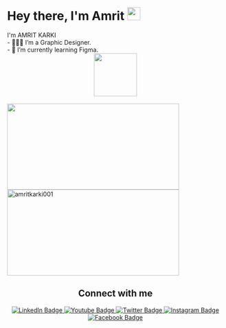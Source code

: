 <h1>
  Hey there, I'm Amrit
  <img src="https://media.giphy.com/media/hvRJCLFzcasrR4ia7z/giphy.gif" width="30px"/>
</h1>
	I'm AMRIT KARKI<br>
- 🧑🏻‍💻 I’m a Graphic Designer. <br>
- 🌱 I’m currently learning Figma.


<div id="header" align="center">


 
 <img src="https://media.giphy.com/media/M9gbBd9nbDrOTu1Mqx/giphy.gif" width="100"/>

 


</div><br>

<div><img height="200em" width="400em" src="https://github-readme-stats-eight-theta.vercel.app/api?username=amritkarki001&show_icons=true&theme=dark&include_all_commits=true&count_private=true" />
    <img height="200em" width="400em" src="https://github-readme-streak-stats.herokuapp.com/?user=amritkarki001&theme=dark" alt="amritkarki001" />
</div>
<!--   <div style="width:100%;height:0;padding-bottom:100%;position:relative;"><iframe src="https://giphy.com/embed/hS42TuYYnANLFR9IRQ" width="100%" height="100%" style="position:absolute" frameBorder="0" class="giphy-embed" allowFullScreen></iframe></div><p><a href="https://giphy.com/stickers/programming-404-topnode-hS42TuYYnANLFR9IRQ">via GIPHY</a></p>
<div style="text-align: center;">
- 👀 I’m interested in Programming And Im a Front-end Developer.<br>
  <a href="https://git.io/streak-stats">
    <img src="https://streak-stats.demolab.com?user=amritkarki001&theme=gruvbox&border_radius=50&card_width=500" alt="GitHub Streak" />
  </a>
</div>
-->
<div id="badges" align="center">
	<h2>Connect with me</h2>
<a href="https://www.linkedin.com/in/amrit-karki-64804b272">
 	 <img src="https://img.shields.io/badge/LinkedIn-blue?style=for-the-badge&logo=linkedin&logoColor=white" alt="LinkedIn Badge"/>
	
<a href="https://www.youtube.com/@karkivlogs001">
 	 <img src="https://img.shields.io/badge/YouTube-red?style=for-the-badge&logo=youtube&logoColor=white" alt="Youtube Badge"/>
	
<a href="https://twitter.com/amritkarki001 ">
 	 <img src="https://img.shields.io/badge/Twitter-blue?style=for-the-badge&logo=twitter&logoColor=white" alt="Twitter Badge"/>

 <a href="https://www.instagram.com/amritkarkii001">
 	 <img src="https://img.shields.io/badge/Instagram-red?style=for-the-badge&logo=instagram&logoColor=white" alt="Instagram Badge"/>
   
<a href="https://www.facebook.com/amritkarkii001">
 	 <img src="https://img.shields.io/badge/Facebook-blue?style=for-the-badge&logo=facebook&logoColor=white" alt="Facebook Badge"/>
   
<br>

<!-- [![Top Langs](https://github-readme-stats.vercel.app/api/top-langs/?username=sudhirkarki&layout=compact&theme=vision-friendly-dark)](https://github.com/sudhirkarki/github-readme-stats) --><!--profile views count-->

<img src="https://komarev.com/ghpvc/?username=sudhrikarki&style=flat-square&color=green" alt=""/>
</div>











<!---
sudhirkarki/sudhirkarki is a ✨ special ✨ repository because its `README.md` (this file) appears on your GitHub profile.
You can click the Preview link to take a look at your changes.
--->


